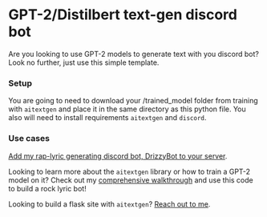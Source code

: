# GPT-2/Distilbert text-gen discord bot 

Are you looking to use GPT-2 models to generate text with you discord bot? Look no further, just use this simple template.

### Setup
You are going to need to download your /trained_model folder from training with `aitextgen` and place it in the same directory as this python file. You also will need to install requirements `aitextgen` and `discord`. 

### Use cases
[Add my rap-lyric generating discord bot, DrizzyBot to your server](https://discord.com/api/oauth2/authorize?client_id=951203643808423937&permissions=534723951680&scope=bot).

Looking to learn more about the `aitextgen` library or how to train a GPT-2 model on it? Check out my [comprehensive walkthrough]( https://github.com/mbcutts/aitextgen_walkthrough) and use this code to build a rock lyric bot! 

Looking to build a flask site with `aitextgen`? [Reach out to me](mailto:mitchellbcutts@gmail.com).
